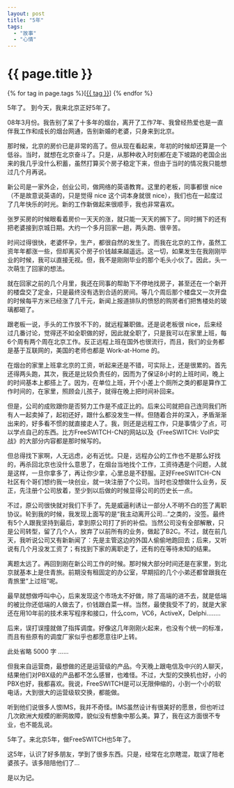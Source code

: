 ```yaml
---
layout: post
title: "5年"
tags:
  - "故事"
  - "心情"
---
```


# {{ page.title }}

<div class="tags">
{% for tag in page.tags %}[<a class="tag" href="/tags.html#{{ tag }}">{{ tag }}</a>] {% endfor %}
</div>

5年了。
到今天，我来北京正好5年了。

08年3月份。我告别了呆了十多年的烟台，离开了工作7年、我曾经热爱也是一直伴我工作和成长的烟台网通，告别新婚的老婆，只身来到北京。

那时候，北京的房价已是非常的高了。但从现在看起来，年初的时候却还算是一个低谷。当时，就想在北京奋斗了。只是，从那种收入时刻都在走下坡路的老国企出来的我几乎没什么积蓄，虽然打算买个房子稳定下来，但由于当时的情况我只能想过几个月再说。

新公司是一家外企，创业公司，做网络的英语教育。这里的老板，同事都很 nice（不是故意说英语的，只是觉得 nice 这个词本身就很 nice），我们也在一起度过了几年快乐的时光。新的工作新做起来很顺手，我也非常喜欢。

张罗买房的时候眼看着房价一天天的涨，就只能一天天的搁下了。同时搁下的还有把老婆接到京城日期。大约一个多月回家一趟，两头跑、很辛苦。

时间过得很快，老婆怀孕，生产，都很自然的发生了。而我在北京的工作，虽然工资年年都涨一些，但却离买个房子价钱越来越遥远。这一切，如果发生在我刚刚毕业的时候，我可以直接无视。但，我不是刚刚毕业的那个毛头小伙了。因此，头一次萌生了回家的想法。

就在回家之前的几个月里，我还在同事的帮助下不停地找房子，甚至还在一个新开的楼盘交了定金，只是最终没有选到合适的房间。等几个周后那个楼盘又一次开盘的时候每平方米已经涨了几千元，新闻上报道排队的愤怒的购房者们把售楼处的玻璃都砸了。

跟老板一说，手头的工作放不下的，就远程兼职做。还是说老板很 nice，后来经过几番讨论，觉得还不如全职做的好，因此就全职了，只是我可以在家里上班，每6个周有两个周在北京工作。反正远程上班在国外也很流行，而且，我们的业务都是基于互联网的，美国的老师也都是 Work-at-Home 的。

在烟台的家里上班拿北京的工资，听起来还是不错，可实际上，还是很累的。首先还得两头跑，其次，我还是比较负责任的，因而为了保证8小时的上班时间，晚上的时间基本上都搭上了。因为，在单位上班，开个小差上个厕所之类的都是算作工作时间的，在家里，照顾会儿孩子，就得在晚上把时间补回来。

但是，公司的成败跟你是否努力工作是不成正比的。后来公司就把自己连同我们所有人一起卖掉了，起初还好，跟什么都没发生一样。但随着合并的深入，矛盾渐渐出来的，好多看不惯的就直接走人了。我，则还是远程工作，只是事情少了点，可以学点自己的东西。比方FreeSWITCH-CN的网站以及《FreeSWITCH: VoIP实战》的大部分内容都是那时候写的。

但总得找下家啊，人无远虑，必有近忧。只是，远程办公的工作也不是那么好找的，再杀回北京也没什么意思了，在烟台当地找个工作，工资待遇是个问题，人就是这样，一旦你拿多了，再让你少拿，心里总是不舒服。正好FreeSWITCH-CN社区有个哥们想约我一块创业，就一块注册了个公司。当时也没想做什么业务，反正，先注册个公司放着，至少到以后做的时候显得公司的历史长一点。

不过，原公司很快就对我们下手了。先是威逼利诱让一部分人不明不白的签了离职协议。轮到我的时候，我发现上面写的是“我主动离开公司...”之类的，没签。最终有5个人跟我坚持到最后，拿到原公司打了折的补偿。当然公司没有全部解散，只是公司转型，留了几个人，放弃了以前所有的业务，做起了B2C。不过，就在前几天，我听说公司又有新新闻了：先是主管这边的外国人偷偷地跑回去；后来，又听说有几个月没发工资了；有找到下家的离职走了，还有的在等待未知的结果。

离题太远了。再回到刚在新公司工作的时候。那时候大部分时间还是在家里，到北京就基本上是住青旅。前期没有租固定的办公室，早期招的几个小弟还都曾跟我在青旅里“上过班”呢。

最早就想做呼叫中心，后来发现这个市场太不好做，除了高端的进不去，就是低端的被比你还低端的人做去了，价钱跟白菜一样。当然，最使我受不了的，就是大家还在用10年前的技术来写程序和接口，什么com，VC6，ActiveX，Delphi……..

后来，误打误撞就做了指挥调度。好像这几年刚刚火起来，也没有个统一的标准，而且有些原有的调度厂家似乎也都愿意往IP上转。

此处省略 5000 字 ……

但我来自运营商，最想做的还是运营级的产品。今天晚上跟电信及中兴的人聊天，结果他们对PBX级的产品都不怎么感冒，也难怪。不过，大型的交换机也好，小的PBX也好，我都喜欢。我说，FreeSWITCH是可以无限伸缩的，小到一个小的软电话，大到很大的运营级软交换，都能做。

听到他们说很多人恨IMS，我并不奇怪。IMS虽然设计有很美好的愿景，但也听过几次欧洲大规模的断网故障，貌似没有想象中那么美。算了，我在这方面很不专业，也不能乱说。

5年了。来北京5年，做FreeSWITCH也5年了。

这5年，认识了好多朋友，学到了很多东西。只是，经常在北京瞎混，耽误了陪老婆孩子。该多陪陪他们了…

是以为记。
